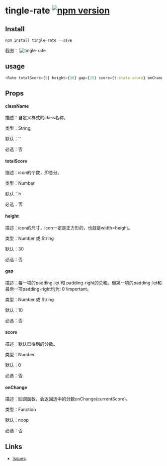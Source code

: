 # tingle-rate [![npm version](https://badge.fury.io/js/tingle-rate.svg)](http://badge.fury.io/js/tingle-rate)

## Install

```js
npm install tingle-rate --save
```

截图：
![tingle-rate](https://img.alicdn.com/tps/TB11XrrKpXXXXc0aXXXXXXXXXXX-726-694.png)

## usage

```js
<Rate totalScore={5} height={30} gap={15} score={t.state.score} onChange={t.handleChange.bind(t)} />
```

## Props

#### className

描述：自定义样式的class名称。

类型：String

默认：''

必选：否

#### totalScore

描述：icon的个数，即总分。

类型：Number

默认：5

必选：否



#### height

描述：icon的尺寸，icon一定是正方形的，也就是width=height。

类型：Number 或 String

默认：30

必选：否


#### gap

描述：每一项的padding-let 和 padding-right的总和。但第一项的padding-let和最后一项padding-right均为: 0 !important。

类型：Number 或 String

默认：10

必选：否


#### score

描述：默认已得到的分数。

类型：Number

默认：0

必选：否


#### onChange

描述：回调函数，会返回选中的分数onChange(currentScore)。

类型：Function

默认：noop

必选：否



## Links

- [Issues](http://github.com/tinglejs/tingle-rate/issues)
